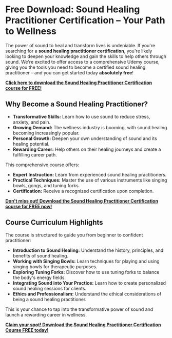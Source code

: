 # Free Download: Sound Healing Practitioner Certification – Your Path to Wellness

The power of sound to heal and transform lives is undeniable. If you're searching for a **sound healing practitioner certification**, you're likely looking to deepen your knowledge and gain the skills to help others through sound. We're excited to offer access to a comprehensive Udemy course, giving you the tools you need to become a certified sound healing practitioner – and you can get started today **absolutely free**!

[**Click here to download the Sound Healing Practitioner Certification course for FREE!**](https://udemywork.com/sound-healing-practitioner-certification)

## Why Become a Sound Healing Practitioner?

*   **Transformative Skills:** Learn how to use sound to reduce stress, anxiety, and pain.
*   **Growing Demand:** The wellness industry is booming, with sound healing becoming increasingly popular.
*   **Personal Growth:** Deepen your own understanding of sound and its healing potential.
*   **Rewarding Career:** Help others on their healing journeys and create a fulfilling career path.

This comprehensive course offers:

*   **Expert Instruction:** Learn from experienced sound healing practitioners.
*   **Practical Techniques:** Master the use of various instruments like singing bowls, gongs, and tuning forks.
*   **Certification:** Receive a recognized certification upon completion.

[**Don't miss out! Download the Sound Healing Practitioner Certification course for FREE now!**](https://udemywork.com/sound-healing-practitioner-certification)

## Course Curriculum Highlights

The course is structured to guide you from beginner to confident practitioner:

*   **Introduction to Sound Healing:** Understand the history, principles, and benefits of sound healing.
*   **Working with Singing Bowls:** Learn techniques for playing and using singing bowls for therapeutic purposes.
*   **Exploring Tuning Forks:** Discover how to use tuning forks to balance the body's energy fields.
*   **Integrating Sound into Your Practice:** Learn how to create personalized sound healing sessions for clients.
*   **Ethics and Professionalism:** Understand the ethical considerations of being a sound healing practitioner.

This is your chance to tap into the transformative power of sound and launch a rewarding career in wellness.

[**Claim your spot! Download the Sound Healing Practitioner Certification Course FREE today!**](https://udemywork.com/sound-healing-practitioner-certification)

